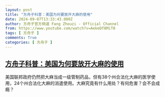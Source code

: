 ```yaml
---
layout: post
title: "方舟子科普：美国为何要放开大麻的使用"
date: 2024-09-07T13:33:43.000Z
author: 方舟子官方频道 Fang Zhouzi - Official Channel
from: https://www.youtube.com/watch?v=AekeDf8MiT0
tags: [ 方舟子 ]
comments: True
categories: [ 方舟子 ]
---
```

<!--1725716023000-->
[方舟子科普：美国为何要放开大麻的使用](https://www.youtube.com/watch?v=AekeDf8MiT0)
------

<div>
美国联邦政府仍然把大麻当成一级管制药品，但有38个州合法化大麻的医学使用，24个州合法化大麻的消遣使用。大麻究竟有什么用处？有何危害？会不会成瘾？
</div>
